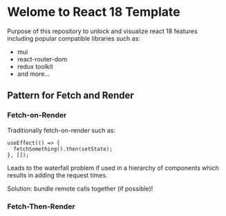 # Welome to React 18 Template

Purpose of this repository to unlock and visualize react 18 features including popular compatible libraries such as:
- mui
- react-router-dom
- redux toolkit
- and more...



## Pattern for Fetch and Render

### Fetch-on-Render

Traditionally fetch-on-render such as:

```
useEffect(() => {
  fetchSomething().then(setState);
}, []);
```

Leads to the waterfall problem if used in a hierarchy of components which results in adding the request times.


Solution: bundle remote calls together (if possible)!


### Fetch-Then-Render

